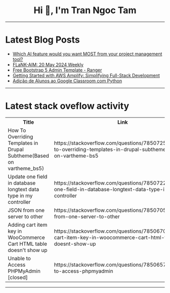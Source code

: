 <h1 align="center">Hi 👋, I'm Tran Ngoc Tam</h1>

---

# Latest Blog Posts 
<!-- BLOG-POST-LIST:START -->
- [Which AI feature would you want MOST from your project management tool?](https://dev.to/openproject/which-ai-feature-would-you-want-most-from-your-project-management-tool-pj3)
- [FLaNK-AIM: 20 May 2024 Weekly](https://dev.to/tspannhw/flank-aim-20-may-2024-weekly-4la8)
- [Free Bootstrap 5 Admin Template - Ranger](https://dev.to/rayiumir/free-bootstrap-5-admin-template-ranger-49a9)
- [Getting Started with AWS Amplify: Simplifying Full-Stack Development](https://dev.to/raazketan/getting-started-with-aws-amplify-simplifying-full-stack-development-13e8)
- [Adição de Alunos ao Google Classroom com Python](https://dev.to/madrade1472/adicao-de-alunos-ao-google-classroom-com-python-4jjg)
<!-- BLOG-POST-LIST:END -->

---

# Latest stack oveflow activity
<table>
  <tr><th>Title</th><th>Link</th></tr>
  <!-- STACKOVERFLOW:START --><tr><td>How To Overriding Templates in Drupal Subtheme&lpar;Based on vartheme_bs5&rpar;</td><td>https://stackoverflow.com/questions/78507253/how-to-overriding-templates-in-drupal-subthemebased-on-vartheme-bs5</td></tr><tr><td>Update one field in database longtext data type in my controller</td><td>https://stackoverflow.com/questions/78507229/update-one-field-in-database-longtext-data-type-in-my-controller</td></tr><tr><td>JSON from one server to other</td><td>https://stackoverflow.com/questions/78507057/json-from-one-server-to-other</td></tr><tr><td>Adding cart item key in WooCommerce Cart HTML table doesn&#39;t show up</td><td>https://stackoverflow.com/questions/78506703/adding-cart-item-key-in-woocommerce-cart-html-table-doesnt-show-up</td></tr><tr><td>Unable to Access PHPMyAdmin [closed]</td><td>https://stackoverflow.com/questions/78506574/unable-to-access-phpmyadmin</td></tr><!-- STACKOVERFLOW:END -->
</table>

---


